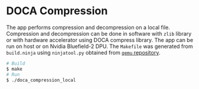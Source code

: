 # DOCA Compression 

The app performs compression and decompression on a local file. Compression and decompression can be done in software with `zlib` library or with hardware accelerator using DOCA compress library. The app can be run on host or on Nvidia Bluefield-2 DPU. The `Makefile` was generated from `build.ninja` using `ninjatool.py` obtained from [`qemu` repository](https://github.com/bonzini/qemu/blob/meson-poc/scripts/ninjatool.py).

```sh
# Build
$ make
# Run
$ ./doca_compression_local
```